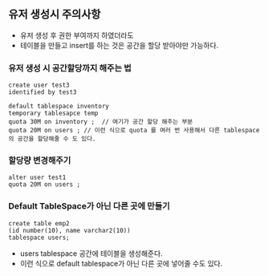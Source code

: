 ## 유저 생성시 주의사항 
- 유저 생성 후 권한 부여까지 하였더라도 
- 테이블을 만들고 insert를 하는 것은 공간을 할당 받아야만 가능하다. 


### 유저 생성 시 공간할당까지 해주는 법
```
create user test3 
identified by test3 

default tablespace inventory 
temporary tablesapce temp 
quota 30M on inventory ;  // 여기가 공간 할당 해주는 부분 
quota 20M on users ; // 이런 식으로 quota 를 여러 번 사용해서 다른 tablespace의 공간을 할당해줄 수 도 있다.  
```

### 할당량 변경해주기 
```
alter user test1
quota 20M on users ; 
```

### Default TableSpace가 아닌 다른 곳에 만들기 
```
create table emp2 
(id number(10), name varchar2(10)) 
tablespace users; 
```
- users tablespace 공간에 테이블을 생성해준다. 
- 이런 식으로 default tablespace가 아닌 다른 곳에 넣어줄 수도 있다. 
